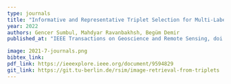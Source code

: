 ```yaml
---
type: journals
title: "Informative and Representative Triplet Selection for Multi-Label Remote Sensing Image Retrieval"
year: 2022
authors: Gencer Sumbul, Mahdyar Ravanbakhsh, Begüm Demir
published_at: "IEEE Transactions on Geoscience and Remote Sensing, doi: 10.1109/TGRS.2021.3124326, 2022"

image: 2021-7-journals.png
bibtex_link:
pdf_link: https://ieeexplore.ieee.org/document/9594829
git_link: https://git.tu-berlin.de/rsim/image-retrieval-from-triplets
---
```

